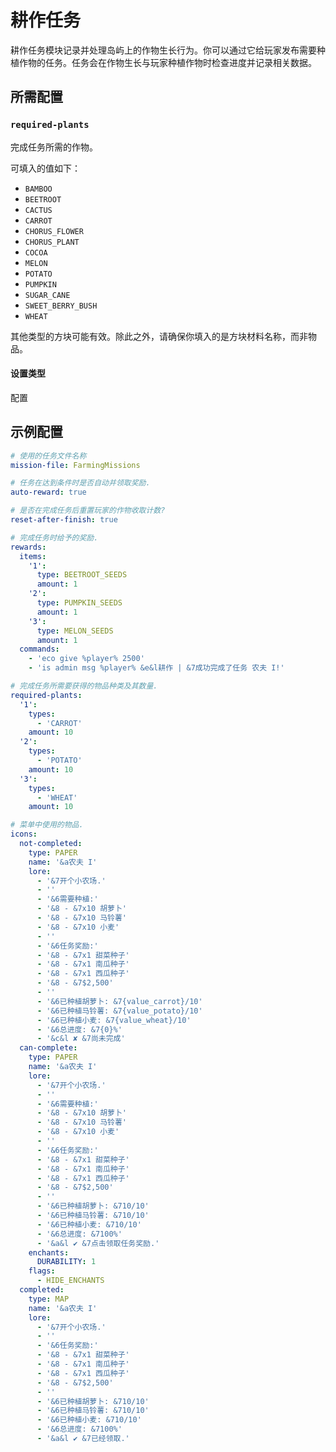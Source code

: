 # 耕作任务

耕作任务模块记录并处理岛屿上的作物生长行为。你可以通过它给玩家发布需要种植作物的任务。任务会在作物生长与玩家种植作物时检查进度并记录相关数据。

## 所需配置

### `required-plants`

完成任务所需的作物。

可填入的值如下：

* `BAMBOO`
* `BEETROOT`
* `CACTUS`
* `CARROT`
* `CHORUS_FLOWER`
* `CHORUS_PLANT`
* `COCOA`
* `MELON`
* `POTATO`
* `PUMPKIN`
* `SUGAR_CANE`
* `SWEET_BERRY_BUSH`
* `WHEAT`

其他类型的方块可能有效。除此之外，请确保你填入的是方块材料名称，而非物品。

#### 设置类型

配置

## 示例配置

``` YAML
# 使用的任务文件名称
mission-file: FarmingMissions

# 任务在达到条件时是否自动并领取奖励.
auto-reward: true

# 是否在完成任务后重置玩家的作物收取计数?
reset-after-finish: true

# 完成任务时给予的奖励.
rewards:
  items:
    '1':
      type: BEETROOT_SEEDS
      amount: 1
    '2':
      type: PUMPKIN_SEEDS
      amount: 1
    '3':
      type: MELON_SEEDS
      amount: 1
  commands:
    - 'eco give %player% 2500'
    - 'is admin msg %player% &e&l耕作 | &7成功完成了任务 农夫 I!'

# 完成任务所需要获得的物品种类及其数量.
required-plants:
  '1':
    types:
      - 'CARROT'
    amount: 10
  '2':
    types:
      - 'POTATO'
    amount: 10
  '3':
    types:
      - 'WHEAT'
    amount: 10

# 菜单中使用的物品.
icons:
  not-completed:
    type: PAPER
    name: '&a农夫 I'
    lore:
      - '&7开个小农场.'
      - ''
      - '&6需要种植:'
      - '&8 - &7x10 胡萝卜'
      - '&8 - &7x10 马铃薯'
      - '&8 - &7x10 小麦'
      - ''
      - '&6任务奖励:'
      - '&8 - &7x1 甜菜种子'
      - '&8 - &7x1 南瓜种子'
      - '&8 - &7x1 西瓜种子'
      - '&8 - &7$2,500'
      - ''
      - '&6已种植胡萝卜: &7{value_carrot}/10'
      - '&6已种植马铃薯: &7{value_potato}/10'
      - '&6已种植小麦: &7{value_wheat}/10'
      - '&6总进度: &7{0}%'
      - '&c&l ✘ &7尚未完成'
  can-complete:
    type: PAPER
    name: '&a农夫 I'
    lore:
      - '&7开个小农场.'
      - ''
      - '&6需要种植:'
      - '&8 - &7x10 胡萝卜'
      - '&8 - &7x10 马铃薯'
      - '&8 - &7x10 小麦'
      - ''
      - '&6任务奖励:'
      - '&8 - &7x1 甜菜种子'
      - '&8 - &7x1 南瓜种子'
      - '&8 - &7x1 西瓜种子'
      - '&8 - &7$2,500'
      - ''
      - '&6已种植胡萝卜: &710/10'
      - '&6已种植马铃薯: &710/10'
      - '&6已种植小麦: &710/10'
      - '&6总进度: &7100%'
      - '&a&l ✔ &7点击领取任务奖励.'
    enchants:
      DURABILITY: 1
    flags:
      - HIDE_ENCHANTS
  completed:
    type: MAP
    name: '&a农夫 I'
    lore:
      - '&7开个小农场.'
      - ''
      - '&6任务奖励:'
      - '&8 - &7x1 甜菜种子'
      - '&8 - &7x1 南瓜种子'
      - '&8 - &7x1 西瓜种子'
      - '&8 - &7$2,500'
      - ''
      - '&6已种植胡萝卜: &710/10'
      - '&6已种植马铃薯: &710/10'
      - '&6已种植小麦: &710/10'
      - '&6总进度: &7100%'
      - '&a&l ✔ &7已经领取.'
```